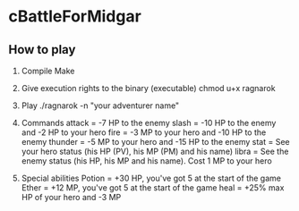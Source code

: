 # cBattleForMidgar

## How to play

1) Compile
Make

2) Give execution rights to the binary (executable)
chmod u+x ragnarok

3) Play
./ragnarok -n "your adventurer name"

4) Commands
attack = -7 HP to the enemy
slash = -10 HP to the enemy and -2 HP to your hero
fire = -3 MP to your hero and -10 HP to the enemy
thunder = -5 MP to your hero and -15 HP to the enemy
stat = See your hero status (his HP (PV), his MP (PM) and his name)
libra = See the enemy status (his HP, his MP and his name). Cost 1 MP to your hero

5) Special abilities
Potion = +30 HP, you've got 5 at the start of the game
Ether = +12 MP, you've got 5 at the start of the game
heal = +25%  max HP of your hero and -3 MP
